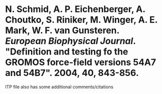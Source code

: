 # N. Schmid, A. P. Eichenberger, A. Choutko, S. Riniker, M. Winger, A. E. Mark, W. F. van Gunsteren. _European Biophysical Journal_. "Definition and testing fo the GROMOS force-field versions 54A7 and 54B7". 2004, 40, 843-856.
ITP file also has some additional comments/citations
